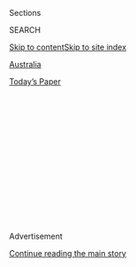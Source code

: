 <div id="app">

<div>

<div>

<div>

<div class="NYTAppHideMasthead css-1q2w90k e1suatyy0">

<div class="section css-ui9rw0 e1suatyy2">

<div class="css-eph4ug er09x8g0">

<div class="css-6n7j50">

</div>

<span class="css-1dv1kvn">Sections</span>

<div class="css-10488qs">

<span class="css-1dv1kvn">SEARCH</span>

</div>

[Skip to content](#site-content)[Skip to site
index](#site-index)

</div>

<div id="masthead-section-label" class="css-1wr3we4 eaxe0e00">

[Australia](https://www.nytimes.com/section/world/australia)

</div>

<div class="css-10698na e1huz5gh0">

</div>

</div>

<div id="masthead-bar-one" class="section hasLinks css-15hmgas e1csuq9d3">

<div class="css-uqyvli e1csuq9d0">

</div>

<div class="css-1uqjmks e1csuq9d1">

</div>

<div class="css-9e9ivx">

[](https://myaccount.nytimes.com/auth/login?response_type=cookie&client_id=vi)

</div>

<div class="css-1bvtpon e1csuq9d2">

[Today’s
Paper](https://www.nytimes.com/section/todayspaper)

</div>

</div>

</div>

</div>

<div data-aria-hidden="false">

<div id="site-content" data-role="main">

<div>

<div class="css-1aor85t" style="opacity:0.000000001;z-index:-1;visibility:hidden">

<div class="css-1hqnpie">

<div class="css-epjblv">

<span class="css-17xtcya">[Australia](/section/world/australia)</span><span class="css-x15j1o">|</span><span class="css-fwqvlz">Papua
New Guinea Finds Australian Offshore Detention Center
Illegal</span>

</div>

<div class="css-k008qs">

<div class="css-1iwv8en">

<span class="css-18z7m18"></span>

<div>

</div>

</div>

<span class="css-1n6z4y">https://nyti.ms/1MVwwzd</span>

<div class="css-1705lsu">

<div class="css-4xjgmj">

<div class="css-4skfbu" data-role="toolbar" data-aria-label="Social Media Share buttons, Save button, and Comments Panel with current comment count" data-testid="share-tools">

  - 
  - 
  - 
  - 
    
    <div class="css-6n7j50">
    
    </div>

  - 

</div>

</div>

</div>

</div>

</div>

</div>

<div class="css-13pd83m">

</div>

<div id="top-wrapper" class="css-1sy8kpn">

<div id="top-slug" class="css-l9onyx">

Advertisement

</div>

[Continue reading the main
story](#after-top)

<div class="ad top-wrapper" style="text-align:center;height:100%;display:block;min-height:250px">

<div id="top" class="place-ad" data-position="top" data-size-key="top">

</div>

</div>

<div id="after-top">

</div>

</div>

<div id="sponsor-wrapper" class="css-1hyfx7x">

<div id="sponsor-slug" class="css-19vbshk">

Supported by

</div>

[Continue reading the main
story](#after-sponsor)

<div id="sponsor" class="ad sponsor-wrapper" style="text-align:center;height:100%;display:block">

</div>

<div id="after-sponsor">

</div>

</div>

<div class="css-1vkm6nb ehdk2mb0">

# Papua New Guinea Finds Australian Offshore Detention Center Illegal

</div>

![<span class="css-16f3y1r e13ogyst0">Richard Di Natale, leader of the
Australian Greens party, said that Tuesday's decision by the Papua New
Guinea Supreme Court that the detention center on Manus Island is
illegal affirmed his party's
contention.</span><span class="css-cch8ym"><span class="css-1dv1kvn">Credit</span><span class="css-cnj6d5 e1z0qqy90" itemprop="copyrightHolder"><span class="css-1ly73wi e1tej78p0">Credit...</span><span>Australian
Department of Immigration and Citizenship, via Getty
Images</span></span></span>](https://static01.nyt.com/images/2016/04/27/world/27AUSTRALIA-web1/27AUSTRALIA-web1-videoSixteenByNineJumbo1600.jpg)

<div class="css-xt80pu e12qa4dv0">

<div class="css-18e8msd">

<div class="css-vp77d3 epjyd6m0">

<div class="css-1baulvz">

By <span class="css-1baulvz last-byline" itemprop="name">Austin
Ramzy</span>

</div>

</div>

  - April 26,
    2016

  - 
    
    <div class="css-4xjgmj">
    
    <div class="css-d8bdto" data-role="toolbar" data-aria-label="Social Media Share buttons, Save button, and Comments Panel with current comment count" data-testid="share-tools">
    
      - 
      - 
      - 
      - 
        
        <div class="css-6n7j50">
        
        </div>
    
      - 
    
    </div>
    
    </div>

</div>

</div>

<div class="section meteredContent css-1r7ky0e" name="articleBody" itemprop="articleBody">

<div class="css-1fanzo5 StoryBodyCompanionColumn">

<div class="css-53u6y8">

The Supreme Court of Papua New Guinea ruled on Tuesday that the Pacific
island nation’s detention of people seeking asylum in Australia was
illegal, but an Australian official said the decision would not change
his country’s tough stand on seaborne migrants.

More than 800 men who tried to reach Australia by boat in recent years
are being held in an Australian-funded detention center on Manus Island
in northern Papua New Guinea.

In its ruling, the five-judge court ordered the governments of Papua New
Guinea and Australia to end those detentions. The ruling gave no
timetable for the release of the detainees, and it was unclear what
would happen to them.

The court declared that because the asylum seekers had not entered Papua
New Guinea of their own accord, they were not guilty of immigration
violations, and that holding them ignored constitutional protections of
personal liberty.

</div>

</div>

<div class="css-1fanzo5 StoryBodyCompanionColumn">

<div class="css-53u6y8">

Peter Dutton, Australia’s immigration minister, said the ruling would
not mean that the asylum seekers would be allowed to come to Australia.

“It does not alter Australia’s border protection policies — they remain
unchanged,” he said in a
[statement](http://www.minister.border.gov.au/peterdutton/2016/Pages/png-supreme-court-judgement.aspx).
“No one who attempts to travel to Australia illegally by boat will
settle in Australia.”

Human rights advocates have criticized Australia’s offshore detention of
asylum seekers who seek to arrive by boat. In 2014, an [Iranian detainee
was
killed](http://www.nytimes.com/2014/12/12/world/asia/australia-rioting-papua-new-guinea-manus-island.html)
during two days of rioting at the Manus Island center.

Opponents of the offshore detentions said that the ruling on Tuesday
suggested that the policy was unsustainable.

</div>

</div>

<div class="css-1fanzo5 StoryBodyCompanionColumn">

<div class="css-53u6y8">

“Time to bring those left there to Australia to be cared for,” Sarah
Hanson-Young, a Greens party senator for South Australia,
[wrote](https://twitter.com/sarahinthesen8/status/724835760273297409) on
Twitter.

“It is well time to close these awful detention camps on Manus & Nauru
and start treating people like human beings,” [she
added](https://twitter.com/sarahinthesen8/status/724849198223470592),
referring also to an Australian-backed processing center on another
Pacific island nation. “Anything less is senseless.”

Besides the detainees on Manus, 468 men, women and children were being
[held in the processing
center](https://www.border.gov.au/ReportsandPublications/Documents/statistics/immigration-detention-statistics-31-mar-2016.pdf)
on Nauru as of March 31.

Australian leaders have said the offshore detentions have led to a
steady decrease in the number of attempted arrivals in their country by
sea, and those officials have shown few signs of wanting to change the
policy.

Last year, Mr. Dutton announced that [Papua New Guinea would begin
resettling
refugees](http://www.nytimes.com/2015/10/24/world/australia/papua-new-guinea-to-resettle-refugees-from-australian-detention-center.html)
held at the Manus camp. But Papua New Guinea officials cautioned that
the movement of refugees to cities would have to be carefully controlled
to prevent the new arrivals from competing with residents for jobs.

So far, the effort has had little success. Although about half of the
Manus detainees have been designated as refugees, only eight have been
resettled, and at least three have tried to return to the detention
center, Fairfax Media in Australia
[reported](http://www.smh.com.au/federal-politics/political-news/papua-new-guinea-court-finds-australias-detention-of-asylum-seekers-on-manus-island-is-illegal-20160426-gofaaj.html).

</div>

</div>

</div>

<div>

</div>

<div>

</div>

<div>

</div>

<div>

<div id="bottom-wrapper" class="css-1ede5it">

<div id="bottom-slug" class="css-l9onyx">

Advertisement

</div>

[Continue reading the main
story](#after-bottom)

<div id="bottom" class="ad bottom-wrapper" style="text-align:center;height:100%;display:block;min-height:90px">

</div>

<div id="after-bottom">

</div>

</div>

</div>

</div>

</div>

## Site Index

<div>

</div>

## Site Information Navigation

  - [© <span>2020</span> <span>The New York Times
    Company</span>](https://help.nytimes.com/hc/en-us/articles/115014792127-Copyright-notice)

<!-- end list -->

  - [NYTCo](https://www.nytco.com/)
  - [Contact
    Us](https://help.nytimes.com/hc/en-us/articles/115015385887-Contact-Us)
  - [Work with us](https://www.nytco.com/careers/)
  - [Advertise](https://nytmediakit.com/)
  - [T Brand Studio](http://www.tbrandstudio.com/)
  - [Your Ad
    Choices](https://www.nytimes.com/privacy/cookie-policy#how-do-i-manage-trackers)
  - [Privacy](https://www.nytimes.com/privacy)
  - [Terms of
    Service](https://help.nytimes.com/hc/en-us/articles/115014893428-Terms-of-service)
  - [Terms of
    Sale](https://help.nytimes.com/hc/en-us/articles/115014893968-Terms-of-sale)
  - [Site
    Map](https://spiderbites.nytimes.com)
  - [Help](https://help.nytimes.com/hc/en-us)
  - [Subscriptions](https://www.nytimes.com/subscription?campaignId=37WXW)

</div>

</div>

</div>

</div>
